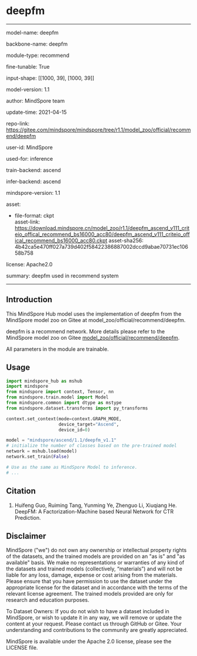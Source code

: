 # deepfm

---

model-name: deepfm

backbone-name: deepfm

module-type: recommend

fine-tunable: True

input-shape: [[1000, 39], [1000, 39]]

model-version: 1.1

author: MindSpore team

update-time: 2021-04-15

repo-link: <https://gitee.com/mindspore/mindspore/tree/r1.1/model_zoo/official/recommend/deepfm>

user-id: MindSpore

used-for: inference

train-backend: ascend

infer-backend: ascend

mindspore-version: 1.1

asset:

-
    file-format: ckpt  
    asset-link: <https://download.mindspore.cn/model_zoo/r1.1/deepfm_ascend_v111_criteio_offical_recommend_bs16000_acc80/deepfm_ascend_v111_criteio_offical_recommend_bs16000_acc80.ckpt>
    asset-sha256: 4b42ca5e470ff027a739d402f58422386887002dccd9abae70731ec10658b758

license: Apache2.0

summary: deepfm used in recommend system

---

## Introduction

This MindSpore Hub model uses the implementation of deepfm from the MindSpore model zoo on Gitee at model_zoo/official/recommend/deepfm.

deepfm is a recommend network. More details please refer to the MindSpore model zoo on Gitee [model_zoo/official/recommend/deepfm](https://gitee.com/mindspore/mindspore/blob/r1.1/model_zoo/official/recommend/deepfm/README.md).

All parameters in the module are trainable.

## Usage

```python
import mindspore_hub as mshub
import mindspore
from mindspore import context, Tensor, nn
from mindspore.train.model import Model
from mindspore.common import dtype as mstype
from mindspore.dataset.transforms import py_transforms

context.set_context(mode=context.GRAPH_MODE,
                    device_target="Ascend",
                    device_id=0)

model = "mindspore/ascend/1.1/deepfm_v1.1"
# initialize the number of classes based on the pre-trained model
network = mshub.load(model)
network.set_train(False)

# Use as the same as MindSpore Model to inference.
# ...
```

## Citation

1. Huifeng Guo, Ruiming Tang, Yunming Ye, Zhenguo Li, Xiuqiang He. DeepFM: A Factorization-Machine based Neural Network for CTR Prediction.

## Disclaimer

MindSpore ("we") do not own any ownership or intellectual property rights of the datasets, and the trained models are provided on an "as is" and "as available" basis. We make no representations or warranties of any kind of the datasets and trained models (collectively, “materials”) and will not be liable for any loss, damage, expense or cost arising from the materials. Please ensure that you have permission to use the dataset under the appropriate license for the dataset and in accordance with the terms of the relevant license agreement. The trained models provided are only for research and education purposes.

To Dataset Owners: If you do not wish to have a dataset included in MindSpore, or wish to update it in any way, we will remove or update the content at your request. Please contact us through GitHub or Gitee. Your understanding and contributions to the community are greatly appreciated.

MindSpore is available under the Apache 2.0 license, please see the LICENSE file.